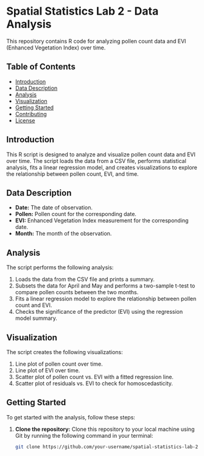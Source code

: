 # Spatial Statistics Lab 2 - Data Analysis
This repository contains R code for analyzing pollen count data and EVI (Enhanced Vegetation Index) over time.

## Table of Contents
- [Introduction](#introduction)
- [Data Description](#data-description)
- [Analysis](#analysis)
- [Visualization](#visualization)
- [Getting Started](#getting-started)
- [Contributing](#contributing)
- [License](#license)

## Introduction

This R script is designed to analyze and visualize pollen count data and EVI over time. The script loads the data from a CSV file, performs statistical analysis, fits a linear regression model, and creates visualizations to explore the relationship between pollen count, EVI, and time.

## Data Description
- **Date:** The date of observation.
- **Pollen:** Pollen count for the corresponding date.
- **EVI:** Enhanced Vegetation Index measurement for the corresponding date.
- **Month:** The month of the observation.

## Analysis

The script performs the following analysis:

1. Loads the data from the CSV file and prints a summary.
2. Subsets the data for April and May and performs a two-sample t-test to compare pollen counts between the two months.
3. Fits a linear regression model to explore the relationship between pollen count and EVI.
4. Checks the significance of the predictor (EVI) using the regression model summary.

## Visualization

The script creates the following visualizations:

1. Line plot of pollen count over time.
2. Line plot of EVI over time.
3. Scatter plot of pollen count vs. EVI with a fitted regression line.
4. Scatter plot of residuals vs. EVI to check for homoscedasticity.

## Getting Started

To get started with the analysis, follow these steps:

1. **Clone the repository:** Clone this repository to your local machine using Git by running the following command in your terminal:

   ```bash
   git clone https://github.com/your-username/spatial-statistics-lab-2.git
